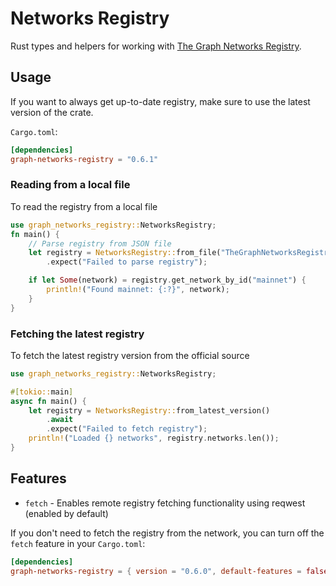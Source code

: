 # Networks Registry

Rust types and helpers for working with [The Graph Networks Registry](https://github.com/graphprotocol/networks-registry).

## Usage
If you want to always get up-to-date registry, make sure to use the latest version of the crate.

`Cargo.toml`:
```toml
[dependencies]
graph-networks-registry = "0.6.1"
```

### Reading from a local file

To read the registry from a local file

```rust
use graph_networks_registry::NetworksRegistry;
fn main() {
    // Parse registry from JSON file
    let registry = NetworksRegistry::from_file("TheGraphNetworksRegistry_v0_6_0.json")
        .expect("Failed to parse registry");

    if let Some(network) = registry.get_network_by_id("mainnet") {
        println!("Found mainnet: {:?}", network);
    }
}

```


### Fetching the latest registry

To fetch the latest registry version from the official source


```rust
use graph_networks_registry::NetworksRegistry;

#[tokio::main]
async fn main() {
    let registry = NetworksRegistry::from_latest_version()
        .await
        .expect("Failed to fetch registry");
    println!("Loaded {} networks", registry.networks.len());
}
```

## Features

- `fetch` - Enables remote registry fetching functionality using reqwest (enabled by default)

If you don't need to fetch the registry from the network, you can turn off the `fetch` feature in your `Cargo.toml`:

```toml
[dependencies]
graph-networks-registry = { version = "0.6.0", default-features = false }
```
